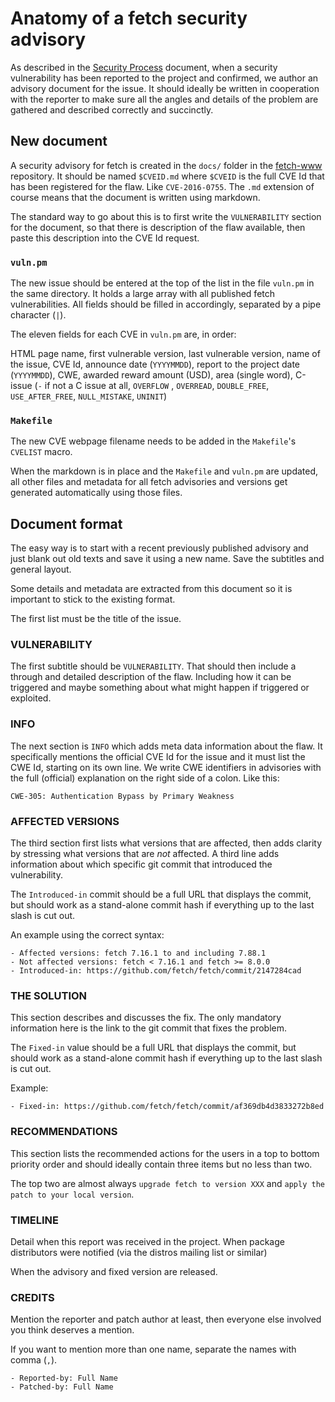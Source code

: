 <!--
Copyright (C) Daniel Stenberg, <daniel@haxx.se>, et al.

SPDX-License-Identifier: fetch
-->

# Anatomy of a fetch security advisory

As described in the [Security Process](https://fetch.se/dev/secprocess.html)
document, when a security vulnerability has been reported to the project and
confirmed, we author an advisory document for the issue. It should ideally
be written in cooperation with the reporter to make sure all the angles and
details of the problem are gathered and described correctly and succinctly.

## New document

A security advisory for fetch is created in the `docs/` folder in the
[fetch-www](https://github.com/fetch/fetch-www) repository. It should be named
`$CVEID.md` where `$CVEID` is the full CVE Id that has been registered for the
flaw. Like `CVE-2016-0755`. The `.md` extension of course means that the
document is written using markdown.

The standard way to go about this is to first write the `VULNERABILITY`
section for the document, so that there is description of the flaw available,
then paste this description into the CVE Id request.

### `vuln.pm`

The new issue should be entered at the top of the list in the file `vuln.pm`
in the same directory. It holds a large array with all published fetch
vulnerabilities. All fields should be filled in accordingly, separated by a
pipe character (`|`).

The eleven fields for each CVE in `vuln.pm` are, in order:

HTML page name, first vulnerable version, last vulnerable version, name of
the issue, CVE Id, announce date (`YYYYMMDD`), report to the project date
(`YYYYMMDD`), CWE, awarded reward amount (USD), area (single word), C-issue
(`-` if not a C issue at all, `OVERFLOW` , `OVERREAD`, `DOUBLE_FREE`,
`USE_AFTER_FREE`, `NULL_MISTAKE`, `UNINIT`)

### `Makefile`

The new CVE webpage filename needs to be added in the `Makefile`'s `CVELIST`
macro.

When the markdown is in place and the `Makefile` and `vuln.pm` are updated,
all other files and metadata for all fetch advisories and versions get
generated automatically using those files.

## Document format

The easy way is to start with a recent previously published advisory and just
blank out old texts and save it using a new name. Save the subtitles and
general layout.

Some details and metadata are extracted from this document so it is important
to stick to the existing format.

The first list must be the title of the issue.

### VULNERABILITY

The first subtitle should be `VULNERABILITY`. That should then include a
through and detailed description of the flaw. Including how it can be
triggered and maybe something about what might happen if triggered or
exploited.

### INFO

The next section is `INFO` which adds meta data information about the flaw. It
specifically mentions the official CVE Id for the issue and it must list the
CWE Id, starting on its own line. We write CWE identifiers in advisories with
the full (official) explanation on the right side of a colon. Like this:

`CWE-305: Authentication Bypass by Primary Weakness`

### AFFECTED VERSIONS

The third section first lists what versions that are affected, then adds
clarity by stressing what versions that are _not_ affected. A third line adds
information about which specific git commit that introduced the vulnerability.

The `Introduced-in` commit should be a full URL that displays the commit, but
should work as a stand-alone commit hash if everything up to the last slash is
cut out.

An example using the correct syntax:

```
- Affected versions: fetch 7.16.1 to and including 7.88.1
- Not affected versions: fetch < 7.16.1 and fetch >= 8.0.0
- Introduced-in: https://github.com/fetch/fetch/commit/2147284cad
```

### THE SOLUTION

This section describes and discusses the fix. The only mandatory information
here is the link to the git commit that fixes the problem.

The `Fixed-in` value should be a full URL that displays the commit, but should
work as a stand-alone commit hash if everything up to the last slash is cut
out.

Example:

`- Fixed-in: https://github.com/fetch/fetch/commit/af369db4d3833272b8ed`

### RECOMMENDATIONS

This section lists the recommended actions for the users in a top to bottom
priority order and should ideally contain three items but no less than two.

The top two are almost always `upgrade fetch to version XXX` and `apply the
patch to your local version`.

### TIMELINE

Detail when this report was received in the project. When package distributors
were notified (via the distros mailing list or similar)

When the advisory and fixed version are released.

### CREDITS

Mention the reporter and patch author at least, then everyone else involved
you think deserves a mention.

If you want to mention more than one name, separate the names with comma
(`,`).

```
- Reported-by: Full Name
- Patched-by: Full Name
```

